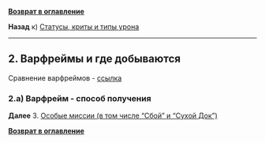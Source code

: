 **[Возврат в оглавление](index.md)**

**Назад** к) [Статусы,  криты и типы урона](01_j.md)
***


## **2. Варфреймы и где добываются**

Сравнение варфреймов - [ссылка](https://warframe.fandom.com/ru/wiki/%D0%A1%D1%80%D0%B0%D0%B2%D0%BD%D0%B5%D0%BD%D0%B8%D0%B5_%D0%B2%D0%B0%D1%80%D1%84%D1%80%D0%B5%D0%B9%D0%BC%D0%BE%D0%B2)

### 2.а) Варфрейм 		- способ получения

**Далее** 3. [Особые миссии (в том числе “Сбой” и “Сухой Док”)](03.md)

**[Возврат в оглавление](index.md)**

